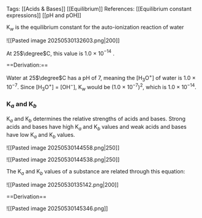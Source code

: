 Tags: [[Acids & Bases]] [[Equilibrium]]
References: [[Equilibrium constant expressions]] [[pH and pOH]]

K$_w$ is the equilibrium constant for the auto-ionization reaction of water

![[Pasted image 20250530132603.png|200]]

At 25$\degree$C, this value is 1.0 $\times$ 10$^{-14}$ .

==Derivation:==

Water at 25$\degree$C has a pH of 7, meaning the \[H$_3$O$^+$] of water is 1.0 $\times$ 10$^{-7}$. Since \[H$_3$O$^+$] = \[OH$^-$], K$_w$ would be (1.0 $\times$ 10$^{-7}$)$^2$, which is 1.0 $\times$ 10$^{-14}$.

### K$_a$ and K$_b$

K$_a$ and K$_b$ determines the relative strengths of acids and bases. Strong acids and bases have high K$_a$ and K$_b$ values and weak acids and bases have low K$_a$ and K$_b$ values. 

![[Pasted image 20250530144558.png|250]]

![[Pasted image 20250530144538.png|250]]

The K$_a$ and K$_b$ values of a substance are related through this equation:

![[Pasted image 20250530135142.png|200]]

==Derivation==

![[Pasted image 20250530145346.png]]

